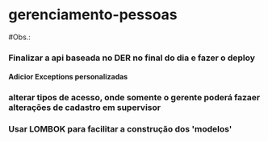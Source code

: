# gerenciamento-pessoas

#Obs.:
### Finalizar a api baseada no DER no final do dia e fazer o deploy
#### Adicior Exceptions personalizadas
### alterar tipos de acesso, onde somente o gerente poderá fazaer alterações de cadastro em supervisor
### Usar **LOMBOK** para facilitar a construção dos 'modelos'
